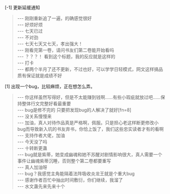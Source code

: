 
[-1] 更新延缓通知
>--- 刚刚重新追了一遍，的确感觉很好<br>
>--- 好烦好烦<br>
>--- 七天已过<br>
>--- 不对劲<br>
>--- 七天七天又七天，孝出强大！<br>
>--- 刚看完第一卷，请问书友们第二卷能开始看吗<br>
>--- ？？？！
看到这个标题，我的反应就是这样的<br>
>--- 打卡<br>
>--- 都两个半月了还不更新，不过也好，可以学学日轻模式，网文这样搞品质有保证就是成绩不好<br>

[1] 出现一个bug，比较麻烦，正在想怎么弄。
>--- 你这样虽然写得好，但是不太能赚到钱啊……有些小瑕疵就放过吧……保持整体行文完整好看最重要<br>
>--- bug是修不完的 只要把发现bug的人解决了就好[fn=8]<br>
>--- 没关系慢慢来<br>
>--- 加油，真人对待作品真是严格啊，佩服。只是担心老这样断更修改小bug而导致新入坑的书友弃书，你恰上饭了，我们这些忠实读者才有的看啊<br>
>--- 支持作者大佬，加油<br>
>--- 今天没了吗<br>
>--- 十转断更蛊<br>
>--- bug就是紫蒂，她变成幽魂和她不苏醒对剧情影响很大，真人需要一个事件让幽魂紫蒂沉睡，否则整个第二卷都要重写<br>
>--- 真人加油呀<br>
>--- bug？我感觉主角能隔着法阵吸收炎龙王就是个重大bug<br>
>--- 感谢作者百忙中抽出时间敷衍，你们继续，我溜了<br>
>--- 水文蛊先来先来十个<br>
